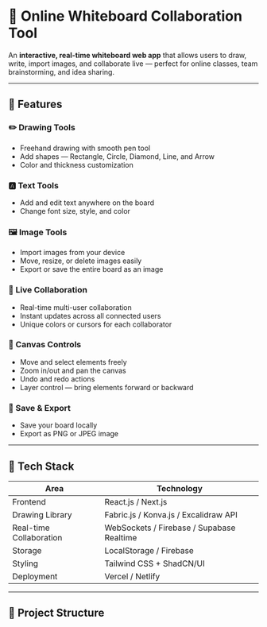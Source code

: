 # 🧩 Online Whiteboard Collaboration Tool  

An **interactive, real-time whiteboard web app** that allows users to draw, write, import images, and collaborate live — perfect for online classes, team brainstorming, and idea sharing.  

---

## 🚀 Features  

### ✏️ Drawing Tools  
- Freehand drawing with smooth pen tool  
- Add shapes — Rectangle, Circle, Diamond, Line, and Arrow  
- Color and thickness customization  

### 🅰️ Text Tools  
- Add and edit text anywhere on the board  
- Change font size, style, and color  

### 🖼️ Image Tools  
- Import images from your device  
- Move, resize, or delete images easily  
- Export or save the entire board as an image  

### 🤝 Live Collaboration  
- Real-time multi-user collaboration  
- Instant updates across all connected users  
- Unique colors or cursors for each collaborator  

### 🧭 Canvas Controls  
- Move and select elements freely  
- Zoom in/out and pan the canvas  
- Undo and redo actions  
- Layer control — bring elements forward or backward  

### 💾 Save & Export  
- Save your board locally  
- Export as PNG or JPEG image  

---

## 🧠 Tech Stack  

| Area | Technology |
|------|-------------|
| Frontend | React.js / Next.js |
| Drawing Library | Fabric.js / Konva.js / Excalidraw API |
| Real-time Collaboration | WebSockets / Firebase / Supabase Realtime |
| Storage | LocalStorage / Firebase |
| Styling | Tailwind CSS + ShadCN/UI |
| Deployment | Vercel / Netlify |

---

## 🧩 Project Structure  

